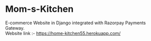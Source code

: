 # Mom-s-Kitchen
E-commerce Website in Django integrated with Razorpay Payments Gateway.
<br>
Website link :- https://home-kitchen55.herokuapp.com/
